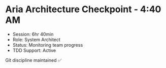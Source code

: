 # Aria Architecture Checkpoint - 4:40 AM

- Session: 6hr 40min
- Role: System Architect
- Status: Monitoring team progress
- TDD Support: Active

Git discipline maintained ✅